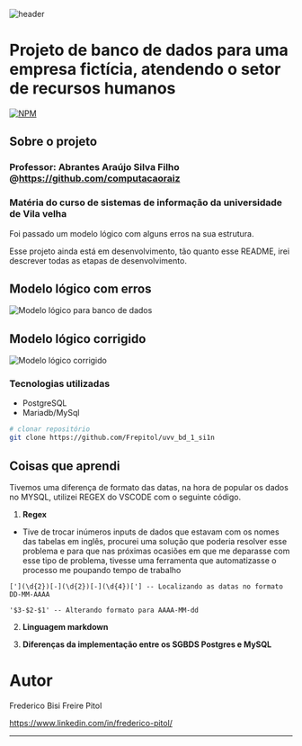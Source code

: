 ![header](https://github.com/Frepitol/uvv_bd_1_si1n/blob/main/assets/grey%20minimalist%20sarcastic%20twitter%20header.png?raw=true)
# Projeto de banco de dados para uma empresa fictícia, atendendo o setor de recursos humanos
[![NPM](https://img.shields.io/npm/l/react)](https://github.com/Frepitol/uvv_bd_1_si1n/blob/main/licence) 

## Sobre o projeto
### Professor: Abrantes Araújo Silva Filho @https://github.com/computacaoraiz
### Matéria do curso de sistemas de informação da universidade de Vila velha

Foi passado um modelo lógico com alguns erros na sua estrutura. 

Esse projeto ainda está em desenvolvimento, tão quanto esse README, irei descrever todas as etapas de desenvolvimento.


## Modelo lógico com erros
![Modelo lógico para banco de dados](https://github.com/Frepitol/uvv_bd_1_si1n/blob/main/assets/hr.png)

## Modelo lógico corrigido
![Modelo lógico corrigido](https://github.com/Frepitol/uvv_bd_1_si1n/blob/main/assets/projeto_logico_corrigido.png)


### Tecnologias utilizadas
- PostgreSQL
- Mariadb/MySql


```bash
# clonar repositório
git clone https://github.com/Frepitol/uvv_bd_1_si1n

```


## Coisas que aprendi

Tivemos uma diferença de formato das datas, na hora de popular os dados no MYSQL, utilizei REGEX do VSCODE com o seguinte código.

1. **Regex**
 - Tive de trocar inúmeros inputs de dados que estavam com os nomes das tabelas em inglês, procurei uma solução que poderia resolver
 esse problema e para que nas próximas ocasiões em que me deparasse com esse tipo de problema, tivesse uma ferramenta que 
 automatizasse o processo me poupando tempo de trabalho
```
['](\d{2})[-](\d{2})[-](\d{4})['] -- Localizando as datas no formato DD-MM-AAAA

'$3-$2-$1' -- Alterando formato para AAAA-MM-dd
```
2. **Linguagem markdown**

3. **Diferenças da implementação entre os SGBDS Postgres e MySQL**


# Autor

Frederico Bisi Freire Pitol

https://www.linkedin.com/in/frederico-pitol/

---------------------------


